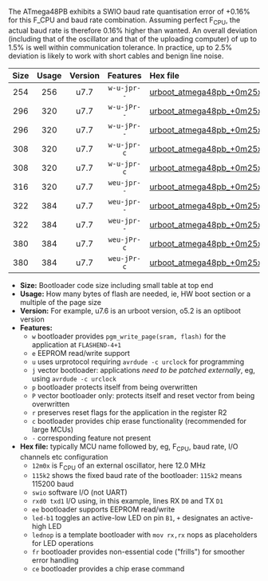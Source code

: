 The ATmega48PB exhibits a SWIO baud rate quantisation error of +0.16% for this F_CPU and baud rate combination. Assuming perfect F<sub>CPU</sub>, the actual baud rate is therefore 0.16% higher than wanted. An overall deviation (including that of the oscillator and that of the uploading computer) of up to 1.5% is well within communication tolerance. In practice, up to 2.5% deviation is likely to work with short cables and benign line noise.

|Size|Usage|Version|Features|Hex file|
|:-:|:-:|:-:|:-:|:--|
|254|256|u7.7|`w-u-jpr--`|[urboot_atmega48pb_+0m25x_+++4k8_swio_rxd0_txd1.hex](https://raw.githubusercontent.com/stefanrueger/urboot.hex/main/mcus/atmega48pb/external_oscillator/fcpu_+0m25x/br_+++4k8/urboot_atmega48pb_+0m25x_+++4k8_swio_rxd0_txd1.hex)|
|296|320|u7.7|`w-u-jPr--`|[urboot_atmega48pb_+0m25x_+++4k8_swio_rxd0_txd1_led+b5_fr.hex](https://raw.githubusercontent.com/stefanrueger/urboot.hex/main/mcus/atmega48pb/external_oscillator/fcpu_+0m25x/br_+++4k8/urboot_atmega48pb_+0m25x_+++4k8_swio_rxd0_txd1_led+b5_fr.hex)|
|296|320|u7.7|`w-u-jPr--`|[urboot_atmega48pb_+0m25x_+++4k8_swio_rxd0_txd1_lednop_fr.hex](https://raw.githubusercontent.com/stefanrueger/urboot.hex/main/mcus/atmega48pb/external_oscillator/fcpu_+0m25x/br_+++4k8/urboot_atmega48pb_+0m25x_+++4k8_swio_rxd0_txd1_lednop_fr.hex)|
|308|320|u7.7|`w-u-jpr-c`|[urboot_atmega48pb_+0m25x_+++4k8_swio_rxd0_txd1_led+b5_fr_ce.hex](https://raw.githubusercontent.com/stefanrueger/urboot.hex/main/mcus/atmega48pb/external_oscillator/fcpu_+0m25x/br_+++4k8/urboot_atmega48pb_+0m25x_+++4k8_swio_rxd0_txd1_led+b5_fr_ce.hex)|
|308|320|u7.7|`w-u-jpr-c`|[urboot_atmega48pb_+0m25x_+++4k8_swio_rxd0_txd1_lednop_fr_ce.hex](https://raw.githubusercontent.com/stefanrueger/urboot.hex/main/mcus/atmega48pb/external_oscillator/fcpu_+0m25x/br_+++4k8/urboot_atmega48pb_+0m25x_+++4k8_swio_rxd0_txd1_lednop_fr_ce.hex)|
|316|320|u7.7|`weu-jpr--`|[urboot_atmega48pb_+0m25x_+++4k8_swio_rxd0_txd1_ee.hex](https://raw.githubusercontent.com/stefanrueger/urboot.hex/main/mcus/atmega48pb/external_oscillator/fcpu_+0m25x/br_+++4k8/urboot_atmega48pb_+0m25x_+++4k8_swio_rxd0_txd1_ee.hex)|
|322|384|u7.7|`weu-jpr--`|[urboot_atmega48pb_+0m25x_+++4k8_swio_rxd0_txd1_ee_led+b5.hex](https://raw.githubusercontent.com/stefanrueger/urboot.hex/main/mcus/atmega48pb/external_oscillator/fcpu_+0m25x/br_+++4k8/urboot_atmega48pb_+0m25x_+++4k8_swio_rxd0_txd1_ee_led+b5.hex)|
|322|384|u7.7|`weu-jpr--`|[urboot_atmega48pb_+0m25x_+++4k8_swio_rxd0_txd1_ee_lednop.hex](https://raw.githubusercontent.com/stefanrueger/urboot.hex/main/mcus/atmega48pb/external_oscillator/fcpu_+0m25x/br_+++4k8/urboot_atmega48pb_+0m25x_+++4k8_swio_rxd0_txd1_ee_lednop.hex)|
|380|384|u7.7|`weu-jPr-c`|[urboot_atmega48pb_+0m25x_+++4k8_swio_rxd0_txd1_ee_led+b5_fr_ce.hex](https://raw.githubusercontent.com/stefanrueger/urboot.hex/main/mcus/atmega48pb/external_oscillator/fcpu_+0m25x/br_+++4k8/urboot_atmega48pb_+0m25x_+++4k8_swio_rxd0_txd1_ee_led+b5_fr_ce.hex)|
|380|384|u7.7|`weu-jPr-c`|[urboot_atmega48pb_+0m25x_+++4k8_swio_rxd0_txd1_ee_lednop_fr_ce.hex](https://raw.githubusercontent.com/stefanrueger/urboot.hex/main/mcus/atmega48pb/external_oscillator/fcpu_+0m25x/br_+++4k8/urboot_atmega48pb_+0m25x_+++4k8_swio_rxd0_txd1_ee_lednop_fr_ce.hex)|

- **Size:** Bootloader code size including small table at top end
- **Usage:** How many bytes of flash are needed, ie, HW boot section or a multiple of the page size
- **Version:** For example, u7.6 is an urboot version, o5.2 is an optiboot version
- **Features:**
  + `w` bootloader provides `pgm_write_page(sram, flash)` for the application at `FLASHEND-4+1`
  + `e` EEPROM read/write support
  + `u` uses urprotocol requiring `avrdude -c urclock` for programming
  + `j` vector bootloader: applications *need to be patched externally*, eg, using `avrdude -c urclock`
  + `p` bootloader protects itself from being overwritten
  + `P` vector bootloader only: protects itself and reset vector from being overwritten
  + `r` preserves reset flags for the application in the register R2
  + `c` bootloader provides chip erase functionality (recommended for large MCUs)
  + `-` corresponding feature not present
- **Hex file:** typically MCU name followed by, eg, F<sub>CPU</sub>, baud rate, I/O channels etc configuration
  + `12m0x` is F<sub>CPU</sub> of an external oscillator, here 12.0 MHz
  + `115k2` shows the fixed baud rate of the bootloader: `115k2` means 115200 baud
  + `swio` software I/O (not UART)
  + `rxd0 txd1` I/O using, in this example, lines RX `D0` and TX `D1`
  + `ee` bootloader supports EEPROM read/write
  + `led-b1` toggles an active-low LED on pin `B1`, `+` designates an active-high LED
  + `lednop` is a template bootloader with `mov rx,rx` nops as placeholders for LED operations
  + `fr` bootloader provides non-essential code ("frills") for smoother error handling
  + `ce` bootloader provides a chip erase command

